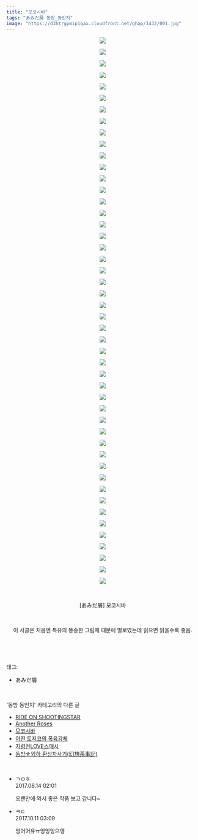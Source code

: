 ```yaml
---
title: "모코시바"
tags: "あみだ屑 동방_동인지"
image: "https://d3htrgpmip1qax.cloudfront.net/ghap/1432/001.jpg"
---
```

<div class="article">
<p style="text-align: center; clear: none; float: none;"><img src="{{ site.imgserver5 }}/ghap/1432/001.jpg"/></p>
<p style="text-align: center; clear: none; float: none;"><img src="{{ site.imgserver5 }}/ghap/1432/002.jpg"/></p>
<p style="text-align: center; clear: none; float: none;"><img src="{{ site.imgserver5 }}/ghap/1432/003.jpg"/></p>
<p style="text-align: center; clear: none; float: none;"><img src="{{ site.imgserver5 }}/ghap/1432/004.jpg"/></p>
<p style="text-align: center; clear: none; float: none;"><img src="{{ site.imgserver5 }}/ghap/1432/005.jpg"/></p>
<p style="text-align: center; clear: none; float: none;"><img src="{{ site.imgserver5 }}/ghap/1432/006.jpg"/></p>
<p style="text-align: center; clear: none; float: none;"><img src="{{ site.imgserver5 }}/ghap/1432/007.jpg"/></p>
<p style="text-align: center; clear: none; float: none;"><img src="{{ site.imgserver5 }}/ghap/1432/008.jpg"/></p>
<p style="text-align: center; clear: none; float: none;"><img src="{{ site.imgserver5 }}/ghap/1432/009.jpg"/></p>
<p style="text-align: center; clear: none; float: none;"><img src="{{ site.imgserver5 }}/ghap/1432/010.jpg"/></p>
<p style="text-align: center; clear: none; float: none;"><img src="{{ site.imgserver5 }}/ghap/1432/011.jpg"/></p>
<p style="text-align: center; clear: none; float: none;"><img src="{{ site.imgserver5 }}/ghap/1432/012.jpg"/></p>
<p style="text-align: center; clear: none; float: none;"><img src="{{ site.imgserver5 }}/ghap/1432/013.jpg"/></p>
<p style="text-align: center; clear: none; float: none;"><img src="{{ site.imgserver5 }}/ghap/1432/014.jpg"/></p>
<p style="text-align: center; clear: none; float: none;"><img src="{{ site.imgserver5 }}/ghap/1432/015.jpg"/></p>
<p style="text-align: center; clear: none; float: none;"><img src="{{ site.imgserver5 }}/ghap/1432/016.jpg"/></p>
<p style="text-align: center; clear: none; float: none;"><img src="{{ site.imgserver5 }}/ghap/1432/017.jpg"/></p>
<p style="text-align: center; clear: none; float: none;"><img src="{{ site.imgserver5 }}/ghap/1432/018.jpg"/></p>
<p style="text-align: center; clear: none; float: none;"><img src="{{ site.imgserver5 }}/ghap/1432/019.jpg"/></p>
<p style="text-align: center; clear: none; float: none;"><img src="{{ site.imgserver5 }}/ghap/1432/020.jpg"/></p>
<p style="text-align: center; clear: none; float: none;"><img src="{{ site.imgserver5 }}/ghap/1432/021.jpg"/></p>
<p style="text-align: center; clear: none; float: none;"><img src="{{ site.imgserver5 }}/ghap/1432/022.jpg"/></p>
<p style="text-align: center; clear: none; float: none;"><img src="{{ site.imgserver5 }}/ghap/1432/023.jpg"/></p>
<p style="text-align: center; clear: none; float: none;"><img src="{{ site.imgserver5 }}/ghap/1432/024.jpg"/></p>
<p style="text-align: center; clear: none; float: none;"><img src="{{ site.imgserver5 }}/ghap/1432/025.jpg"/></p>
<p style="text-align: center; clear: none; float: none;"><img src="{{ site.imgserver5 }}/ghap/1432/026.jpg"/></p>
<p style="text-align: center; clear: none; float: none;"><img src="{{ site.imgserver5 }}/ghap/1432/027.jpg"/></p>
<p style="text-align: center; clear: none; float: none;"><img src="{{ site.imgserver5 }}/ghap/1432/028.jpg"/></p>
<p style="text-align: center; clear: none; float: none;"><img src="{{ site.imgserver5 }}/ghap/1432/029.jpg"/></p>
<p style="text-align: center; clear: none; float: none;"><img src="{{ site.imgserver5 }}/ghap/1432/030.jpg"/></p>
<p style="text-align: center; clear: none; float: none;"><img src="{{ site.imgserver5 }}/ghap/1432/031.jpg"/></p>
<p style="text-align: center; clear: none; float: none;"><img src="{{ site.imgserver5 }}/ghap/1432/032.jpg"/></p>
<p style="text-align: center; clear: none; float: none;"><img src="{{ site.imgserver5 }}/ghap/1432/033.jpg"/></p>
<p style="text-align: center; clear: none; float: none;"><img src="{{ site.imgserver5 }}/ghap/1432/034.jpg"/></p>
<p style="text-align: center; clear: none; float: none;"><img src="{{ site.imgserver5 }}/ghap/1432/035.jpg"/></p>
<p style="text-align: center; clear: none; float: none;"><img src="{{ site.imgserver5 }}/ghap/1432/036.jpg"/></p>
<p style="text-align: center; clear: none; float: none;"><img src="{{ site.imgserver5 }}/ghap/1432/037.jpg"/></p>
<p style="text-align: center; clear: none; float: none;"><img src="{{ site.imgserver5 }}/ghap/1432/038.jpg"/></p>
<p style="text-align: center; clear: none; float: none;"><img src="{{ site.imgserver5 }}/ghap/1432/039.jpg"/></p>
<p style="text-align: center; clear: none; float: none;"><img src="{{ site.imgserver5 }}/ghap/1432/040.jpg"/></p>
<p style="text-align: center; clear: none; float: none;"><img src="{{ site.imgserver5 }}/ghap/1432/041.jpg"/></p>
<p style="text-align: center; clear: none; float: none;"><img src="{{ site.imgserver5 }}/ghap/1432/042.jpg"/></p>
<p style="text-align: center; clear: none; float: none;"><img src="{{ site.imgserver5 }}/ghap/1432/043.jpg"/></p>
<p style="text-align: center; clear: none; float: none;"><img src="{{ site.imgserver5 }}/ghap/1432/044.jpg"/></p>
<p style="text-align: center; clear: none; float: none;"><img src="{{ site.imgserver5 }}/ghap/1432/045.jpg"/></p>
<p style="text-align: center; clear: none; float: none;"><img src="{{ site.imgserver5 }}/ghap/1432/046.jpg"/></p>
<p style="text-align: center; clear: none; float: none;"><img src="{{ site.imgserver5 }}/ghap/1432/047.jpg"/></p>
<p style="text-align: center; clear: none; float: none;"><img src="{{ site.imgserver5 }}/ghap/1432/048.jpg"/></p>
<p style="text-align: center; clear: none; float: none;"><br/></p>
<p style="text-align: center; clear: none; float: none;">[あみだ屑] 모코시바</p>
<p style="text-align: center; clear: none; float: none;"><br/></p>
<p style="text-align: center; clear: none; float: none;">이 서클은 처음엔 특유의 똥송한 그림체 때문에 별로였는데 읽으면 읽을수록 좋음.</p>
<p><br/></p>
</div><br/>
<div class="tagTrail">
<p>태그: </p>
<ul>
<li>あみだ屑</li>
</ul>
</div><br/>
<div class="another">
<p>'동방 동인지' 카테고리의 다른 글</p>
<ul>
<li><a href="/ghap_1435">RIDE ON SHOOTINGSTAR</a></li>
<li><a href="/ghap_1433">Another Roses</a></li>
<li><a href="/ghap_1432">모코시바</a></li>
<li><a href="/ghap_1431">어떤 토지코의 폭육강체</a></li>
<li><a href="/ghap_1430">지령전LOVE스매시</a></li>
<li><a href="/ghap_1428">동방☆와하 환상차사기(幻想茶事記)</a></li>
</ul>
</div><br/>
<div class="cb_module cb_fluid">
<div class="cb_wrt cb_profile">
<div class="comment">
<ul>
<li class="cb_thumb_off" id="comment15059047">
<div class="cb_comment_area">
<div class="cb_info_area">
<div class="cb_section">
<span class="cb_nick_name">ㄱㅁㅎ</span>
</div>
<div class="cb_section">
<span class="cb_date">2017.08.14 02:01 </span>
</div>
</div>
<div class="cb_dsc_comment">
<p class="cb_dsc">
											오랜만에 와서 좋은 작품 보고 갑니다~
										</p>
</div>
</div></li>
<li class="cb_thumb_off" id="comment15102311">
<div class="cb_comment_area">
<div class="cb_info_area">
<div class="cb_section">
<span class="cb_nick_name">ㅋㄷ</span>
</div>
<div class="cb_section">
<span class="cb_date">2017.10.11 03:09 </span>
</div>
</div>
<div class="cb_dsc_comment">
<p class="cb_dsc">
											엉어어유ㅠ엉잉잉으엥
										</p>
</div>
</div></li>
</ul>
</div>
</div><!-- commentList close -->
</div><br/>
